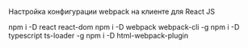 Настройка конфигурации webpack на клиенте для React JS

npm i -D react react-dom
npm i -D webpack webpack-cli -g
npm i -D typescript ts-loader -g
npm i -D html-webpack-plugin

